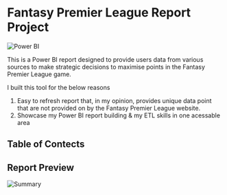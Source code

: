 
# Fantasy Premier League Report Project

![Power BI](https://img.shields.io/badge/Power%20BI-d9b300)

This is a Power BI report designed to provide users data from various sources to make strategic decisions to maximise points in the Fantasy Premier League game.

I built this tool for the below reasons
  1. Easy to refresh report that, in my opinion, provides unique data point that are not provided on by the Fantasy Premier League website.
  2. Showcase my Power BI report building & my ETL skills in one acessable area

## Table of Contects

## Report Preview

![Summary](https://i.giphy.com/media/v1.Y2lkPTc5MGI3NjExcTJ4Y2QxcjcxaG92bDA4b3VkMG4weHI5Z2kxaGEwMW4ya256Y3F1YyZlcD12MV9pbnRlcm5hbF9naWZfYnlfaWQmY3Q9Zw/4TX0mWbIdt0lzsLwre/giphy.gif)




